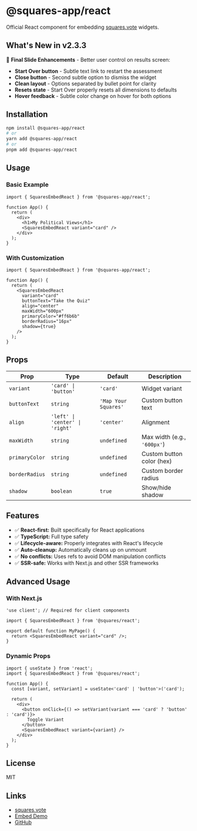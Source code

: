 # @squares-app/react

Official React component for embedding [squares.vote](https://squares.vote) widgets.

## What's New in v2.3.3

🔄 **Final Slide Enhancements** - Better user control on results screen:
- **Start Over button** - Subtle text link to restart the assessment
- **Close button** - Second subtle option to dismiss the widget
- **Clean layout** - Options separated by bullet point for clarity
- **Resets state** - Start Over properly resets all dimensions to defaults
- **Hover feedback** - Subtle color change on hover for both options

## Installation

```bash
npm install @squares-app/react
# or
yarn add @squares-app/react
# or
pnpm add @squares-app/react
```

## Usage

### Basic Example

```tsx
import { SquaresEmbedReact } from '@squares-app/react';

function App() {
  return (
    <div>
      <h1>My Political Views</h1>
      <SquaresEmbedReact variant="card" />
    </div>
  );
}
```

### With Customization

```tsx
import { SquaresEmbedReact } from '@squares-app/react';

function App() {
  return (
    <SquaresEmbedReact
      variant="card"
      buttonText="Take the Quiz"
      align="center"
      maxWidth="600px"
      primaryColor="#ff6b6b"
      borderRadius="16px"
      shadow={true}
    />
  );
}
```

## Props

| Prop | Type | Default | Description |
|------|------|---------|-------------|
| `variant` | `'card' \| 'button'` | `'card'` | Widget variant |
| `buttonText` | `string` | `'Map Your Squares'` | Custom button text |
| `align` | `'left' \| 'center' \| 'right'` | `'center'` | Alignment |
| `maxWidth` | `string` | `undefined` | Max width (e.g., `'600px'`) |
| `primaryColor` | `string` | `undefined` | Custom button color (hex) |
| `borderRadius` | `string` | `undefined` | Custom border radius |
| `shadow` | `boolean` | `true` | Show/hide shadow |

## Features

- ✅ **React-first:** Built specifically for React applications
- ✅ **TypeScript:** Full type safety
- ✅ **Lifecycle-aware:** Properly integrates with React's lifecycle
- ✅ **Auto-cleanup:** Automatically cleans up on unmount
- ✅ **No conflicts:** Uses refs to avoid DOM manipulation conflicts
- ✅ **SSR-safe:** Works with Next.js and other SSR frameworks

## Advanced Usage

### With Next.js

```tsx
'use client'; // Required for client components

import { SquaresEmbedReact } from '@squares/react';

export default function MyPage() {
  return <SquaresEmbedReact variant="card" />;
}
```

### Dynamic Props

```tsx
import { useState } from 'react';
import { SquaresEmbedReact } from '@squares/react';

function App() {
  const [variant, setVariant] = useState<'card' | 'button'>('card');

  return (
    <div>
      <button onClick={() => setVariant(variant === 'card' ? 'button' : 'card')}>
        Toggle Variant
      </button>
      <SquaresEmbedReact variant={variant} />
    </div>
  );
}
```

## License

MIT

## Links

- [squares.vote](https://squares.vote)
- [Embed Demo](https://squares.vote/embed)
- [GitHub](https://github.com/seanbhart/squares)
